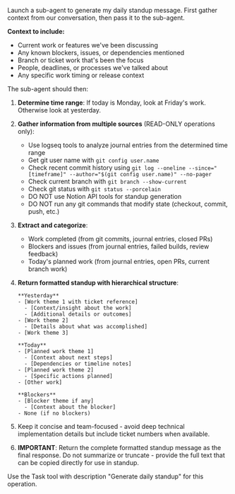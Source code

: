 Launch a sub-agent to generate my daily standup message. First gather context from our conversation, then pass it to the sub-agent.

**Context to include:**

- Current work or features we've been discussing
- Any known blockers, issues, or dependencies mentioned
- Branch or ticket work that's been the focus
- People, deadlines, or processes we've talked about
- Any specific work timing or release context

The sub-agent should then:

1. **Determine time range**: If today is Monday, look at Friday's work. Otherwise look at yesterday.

2. **Gather information from multiple sources** (READ-ONLY operations only):

   - Use logseq tools to analyze journal entries from the determined time range
   - Get git user name with `git config user.name`
   - Check recent commit history using `git log --oneline --since="[timeframe]" --author="$(git config user.name)" --no-pager`
   - Check current branch with `git branch --show-current`
   - Check git status with `git status --porcelain`
   - DO NOT use Notion API tools for standup generation
   - DO NOT run any git commands that modify state (checkout, commit, push, etc.)

3. **Extract and categorize**:

   - Work completed (from git commits, journal entries, closed PRs)
   - Blockers and issues (from journal entries, failed builds, review feedback)
   - Today's planned work (from journal entries, open PRs, current branch work)

4. **Return formatted standup with hierarchical structure**:

   ```
   **Yesterday**
   - [Work theme 1 with ticket reference]
     - [Context/insight about the work]
     - [Additional details or outcomes]
   - [Work theme 2]
     - [Details about what was accomplished]
   - [Work theme 3]

   **Today**
   - [Planned work theme 1]
     - [Context about next steps]
     - [Dependencies or timeline notes]
   - [Planned work theme 2]
     - [Specific actions planned]
   - [Other work]

   **Blockers**
   - [Blocker theme if any]
     - [Context about the blocker]
   - None (if no blockers)
   ```

5. Keep it concise and team-focused - avoid deep technical implementation details but include ticket numbers when available.

6. **IMPORTANT**: Return the complete formatted standup message as the final response. Do not summarize or truncate - provide the full text that can be copied directly for use in standup.

Use the Task tool with description "Generate daily standup" for this operation.

